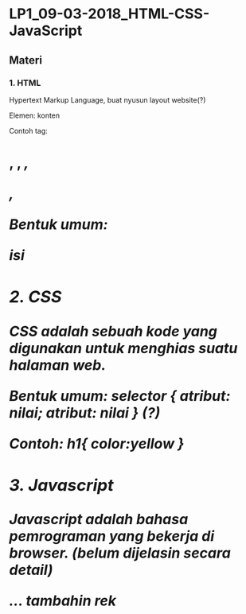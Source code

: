 # LP1_09-03-2018_HTML-CSS-JavaScript

## Materi

### 1. HTML
Hypertext Markup Language, buat nyusun layout website(?)

Elemen:
<tag atribut="nilai">konten</tag>

Contoh tag: <h1>, <b>, <em>, <p>, <div>

Bentuk umum:
<!DOCTYPE html>
<html>
<head>
<title>Judul halaman</title>
</head>
<body>
isi
</body>
</html>

### 2. CSS
CSS adalah sebuah kode yang digunakan untuk menghias suatu halaman web.

Bentuk umum: 
selector {
atribut: nilai;
atribut: nilai
}
(?)

Contoh:
h1{ 
color:yellow
}

### 3. Javascript
Javascript adalah bahasa pemrograman yang bekerja di browser.
(belum dijelasin secara detail)

...
tambahin rek